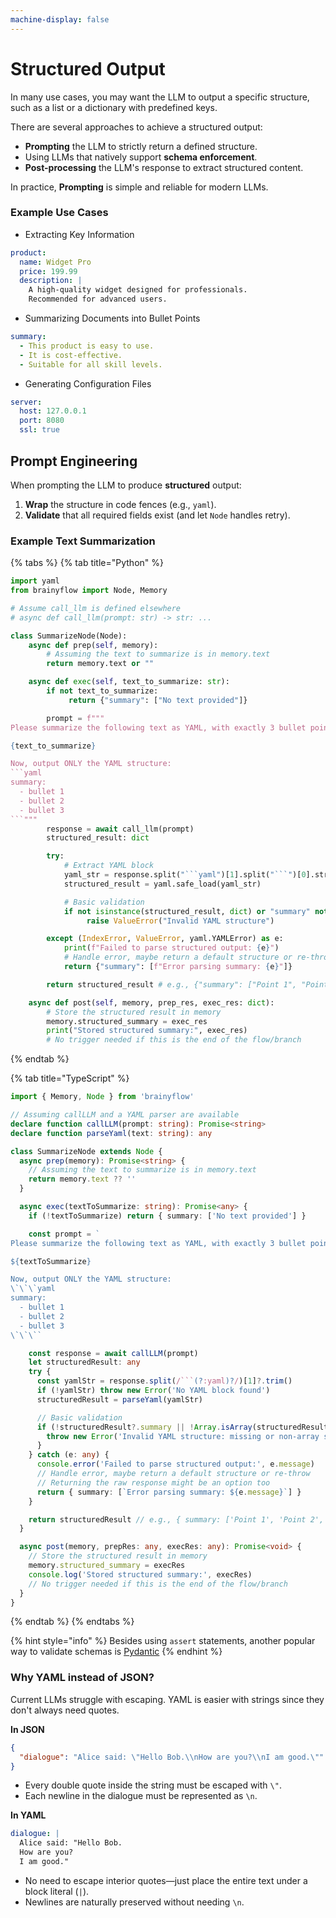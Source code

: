 ```yaml
---
machine-display: false
---
```


# Structured Output

In many use cases, you may want the LLM to output a specific structure, such as a list or a dictionary with predefined keys.

There are several approaches to achieve a structured output:

- **Prompting** the LLM to strictly return a defined structure.
- Using LLMs that natively support **schema enforcement**.
- **Post-processing** the LLM's response to extract structured content.

In practice, **Prompting** is simple and reliable for modern LLMs.

### Example Use Cases

- Extracting Key Information

```yaml
product:
  name: Widget Pro
  price: 199.99
  description: |
    A high-quality widget designed for professionals.
    Recommended for advanced users.
```

- Summarizing Documents into Bullet Points

```yaml
summary:
  - This product is easy to use.
  - It is cost-effective.
  - Suitable for all skill levels.
```

- Generating Configuration Files

```yaml
server:
  host: 127.0.0.1
  port: 8080
  ssl: true
```

## Prompt Engineering

When prompting the LLM to produce **structured** output:

1. **Wrap** the structure in code fences (e.g., `yaml`).
2. **Validate** that all required fields exist (and let `Node` handles retry).

### Example Text Summarization

{% tabs %}
{% tab title="Python" %}

````python
import yaml
from brainyflow import Node, Memory

# Assume call_llm is defined elsewhere
# async def call_llm(prompt: str) -> str: ...

class SummarizeNode(Node):
    async def prep(self, memory):
        # Assuming the text to summarize is in memory.text
        return memory.text or ""

    async def exec(self, text_to_summarize: str):
        if not text_to_summarize:
             return {"summary": ["No text provided"]}

        prompt = f"""
Please summarize the following text as YAML, with exactly 3 bullet points:

{text_to_summarize}

Now, output ONLY the YAML structure:
```yaml
summary:
  - bullet 1
  - bullet 2
  - bullet 3
```"""
        response = await call_llm(prompt)
        structured_result: dict

        try:
            # Extract YAML block
            yaml_str = response.split("```yaml")[1].split("```")[0].strip()
            structured_result = yaml.safe_load(yaml_str)

            # Basic validation
            if not isinstance(structured_result, dict) or "summary" not in structured_result or not isinstance(structured_result["summary"], list):
                 raise ValueError("Invalid YAML structure")

        except (IndexError, ValueError, yaml.YAMLError) as e:
            print(f"Failed to parse structured output: {e}")
            # Handle error, maybe return a default structure or re-throw
            return {"summary": [f"Error parsing summary: {e}"]}

        return structured_result # e.g., {"summary": ["Point 1", "Point 2", "Point 3"]}

    async def post(self, memory, prep_res, exec_res: dict):
        # Store the structured result in memory
        memory.structured_summary = exec_res
        print("Stored structured summary:", exec_res)
        # No trigger needed if this is the end of the flow/branch
````

{% endtab %}

{% tab title="TypeScript" %}

````typescript
import { Memory, Node } from 'brainyflow'

// Assuming callLLM and a YAML parser are available
declare function callLLM(prompt: string): Promise<string>
declare function parseYaml(text: string): any

class SummarizeNode extends Node {
  async prep(memory): Promise<string> {
    // Assuming the text to summarize is in memory.text
    return memory.text ?? ''
  }

  async exec(textToSummarize: string): Promise<any> {
    if (!textToSummarize) return { summary: ['No text provided'] }

    const prompt = `
Please summarize the following text as YAML, with exactly 3 bullet points:

${textToSummarize}

Now, output ONLY the YAML structure:
\`\`\`yaml
summary:
  - bullet 1
  - bullet 2
  - bullet 3
\`\`\``

    const response = await callLLM(prompt)
    let structuredResult: any
    try {
      const yamlStr = response.split(/```(?:yaml)?/)[1]?.trim()
      if (!yamlStr) throw new Error('No YAML block found')
      structuredResult = parseYaml(yamlStr)

      // Basic validation
      if (!structuredResult?.summary || !Array.isArray(structuredResult.summary)) {
        throw new Error('Invalid YAML structure: missing or non-array summary')
      }
    } catch (e: any) {
      console.error('Failed to parse structured output:', e.message)
      // Handle error, maybe return a default structure or re-throw
      // Returning the raw response might be an option too
      return { summary: [`Error parsing summary: ${e.message}`] }
    }

    return structuredResult // e.g., { summary: ['Point 1', 'Point 2', 'Point 3'] }
  }

  async post(memory, prepRes: any, execRes: any): Promise<void> {
    // Store the structured result in memory
    memory.structured_summary = execRes
    console.log('Stored structured summary:', execRes)
    // No trigger needed if this is the end of the flow/branch
  }
}
````

{% endtab %}
{% endtabs %}

{% hint style="info" %}
Besides using `assert` statements, another popular way to validate schemas is [Pydantic](https://github.com/pydantic/pydantic)
{% endhint %}

### Why YAML instead of JSON?

Current LLMs struggle with escaping. YAML is easier with strings since they don't always need quotes.

**In JSON**

```json
{
  "dialogue": "Alice said: \"Hello Bob.\\nHow are you?\\nI am good.\""
}
```

- Every double quote inside the string must be escaped with `\"`.
- Each newline in the dialogue must be represented as `\n`.

**In YAML**

```yaml
dialogue: |
  Alice said: "Hello Bob.
  How are you?
  I am good."
```

- No need to escape interior quotes—just place the entire text under a block literal (`|`).
- Newlines are naturally preserved without needing `\n`.
